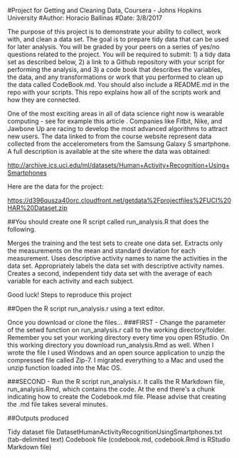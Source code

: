 #Project for Getting and Cleaning Data, Coursera - Johns Hopkins University
#Author: Horacio Ballinas
#Date: 3/8/2017

The purpose of this project is to demonstrate your ability to collect, work with, and clean a data set. The goal is to prepare tidy data that can be used for later analysis. You will be graded by your peers on a series of yes/no questions related to the project. You will be required to submit: 1) a tidy data set as described below, 2) a link to a Github repository with your script for performing the analysis, and 3) a code book that describes the variables, the data, and any transformations or work that you performed to clean up the data called CodeBook.md. You should also include a README.md in the repo with your scripts. This repo explains how all of the scripts work and how they are connected.

One of the most exciting areas in all of data science right now is wearable computing - see for example this article . Companies like Fitbit, Nike, and Jawbone Up are racing to develop the most advanced algorithms to attract new users. The data linked to from the course website represent data collected from the accelerometers from the Samsung Galaxy S smartphone. A full description is available at the site where the data was obtained:

http://archive.ics.uci.edu/ml/datasets/Human+Activity+Recognition+Using+Smartphones

Here are the data for the project:

https://d396qusza40orc.cloudfront.net/getdata%2Fprojectfiles%2FUCI%20HAR%20Dataset.zip

##You should create one R script called run_analysis.R that does the following.

Merges the training and the test sets to create one data set. 
Extracts only the measurements on the mean and standard deviation for each measurement. 
Uses descriptive activity names to name the activities in the data set. 
Appropriately labels the data set with descriptive activity names. 
Creates a second, independent tidy data set with the average of each variable for each activity and each subject. 

Good luck! Steps to reproduce this project

##Open the R script run_analysis.r using a text editor.

Once you download or clone the files... 
###FIRST - Change the parameter of the setwd function on run_analysis.r call to the working directory/folder. 
Remember you set your working directory every time you open RStudio. On this working directory you download run_analysis.Rmd as well. When I wrote the file I used Windows and an open source application to unzip the compressed file called Zip-7. I migrated everything to a Mac and used the unzip function loaded into the Mac OS.

###SECOND - Run the R script run_analysis.r. 
It calls the R Markdown file, run_analysis.Rmd, which contains the code. 
At the end there's a chunk indicating how to create the Codebook.md file.  Please advise that creating the .md file takes several minutes.

##Outputs produced

Tidy dataset file DatasetHumanActivityRecognitionUsingSmartphones.txt (tab-delimited text) Codebook file (codebook.md, codebook.Rmd is RStudio Markdown file)
